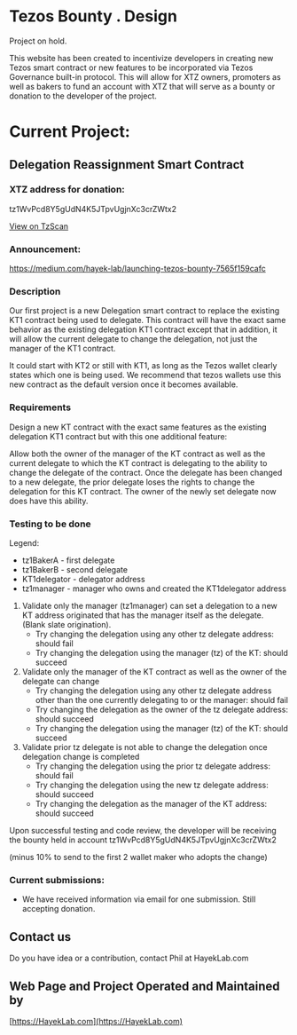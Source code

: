# Tezos Bounty . Design

Project on hold. 

This website has been created to incentivize developers in creating new Tezos smart contract or new features to be incorporated via Tezos Governance built-in protocol. This will allow for XTZ owners, promoters as well as bakers to fund an account with XTZ that will serve as a bounty or donation to the developer of the project.

# Current Project:

## Delegation Reassignment Smart Contract

### XTZ address for donation: 
tz1WvPcd8Y5gUdN4K5JTpvUgjnXc3crZWtx2

[View on TzScan](https://tzscan.io/tz1WvPcd8Y5gUdN4K5JTpvUgjnXc3crZWtx2)

### Announcement:
https://medium.com/hayek-lab/launching-tezos-bounty-7565f159cafc

### Description

Our first project is a new Delegation smart contract to replace the existing KT1 contract being used to delegate.
This contract will have the exact same behavior as the existing delegation KT1 contract except that in addition, it will allow the current delegate to change the delegation, not just the manager of the KT1 contract.

It could start with KT2 or still with KT1, as long as the Tezos wallet clearly states which one is being used. We recommend that tezos wallets use this new contract as the default version once it becomes available.

### Requirements

Design a new KT contract with the exact same features as the existing delegation KT1 contract but with this one additional feature:

Allow both the owner of the manager of the KT contract as well as the current delegate to which the KT contract is delegating to the ability to change the delegate of the contract.
Once the delegate has been changed to a new delegate, the prior delegate loses the rights to change the delegation for this KT contract. The owner of the newly set delegate now does have this ability. 

### Testing to be done
Legend:  
* tz1BakerA  - first delegate
* tz1BakerB  - second delegate
* KT1delegator - delegator address
* tz1manager - manager who owns and created the KT1delegator address

1. Validate only the manager (tz1manager) can set a delegation to a new KT address originated that has the manager itself as the delegate. (Blank slate origination).
   * Try changing the delegation using any other tz delegate address: should fail
   * Try changing the delegation using the manager (tz) of the KT: should succeed
2. Validate only the manager of the KT contract as well as the owner of the delegate can change
   * Try changing the delegation using any other tz delegate address other than the one currently delegating to or the manager: should fail
   * Try changing the delegation as the owner of the tz delegate address: should succeed
   * Try changing the delegation using the manager (tz) of the KT: should succeed
3. Validate prior tz delegate is not able to change the delegation once delegation change is completed
   * Try changing the delegation using the prior tz delegate address: should fail
   * Try changing the delegation using the new tz delegate address: should succeed
   * Try changing the delegation as the manager of the KT address: should succeed

Upon successful testing and code review, the developer will be receiving the bounty held in account 
tz1WvPcd8Y5gUdN4K5JTpvUgjnXc3crZWtx2

(minus 10% to send to the first 2 wallet maker who adopts the change)


### Current submissions:
* We have received information via email for one submission. Still accepting donation.

## Contact us
Do you have idea or a contribution, contact Phil at HayekLab.com 

## Web Page and Project Operated and Maintained by
[https://HayekLab.com](https://HayekLab.com)

